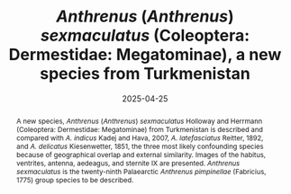 ---
title: '<i>Anthrenus</i> (<i>Anthrenus</i>) <i>sexmaculatus</i> (Coleoptera: Dermestidae: Megatominae), a new species from Turkmenistan'
date: '2025-04-25'
doi: 
journal: Insecta Mundi
issue: '1119'
pagination: '1–12'
zoobank: 'urn:lsid:zoobank.org:pub:C926D121-F68E-4C41-B5E1-E0F6BB535314'
authors:
  - first_name: 'Graham J.'
    last_name: 'Holloway'
    affiliation: 'Cole Museum of Zoology, Biological Sciences, HLS Building, University of Reading, Whiteknights, Reading RG6 6EX, UK'
    email: 'g.holloway@reading.ac.uk'
    orcid: 'https://orcid.org/0000-0003-0495-0313'

  - first_name: 'Andreas'
    last_name: 'Herrmann'
    affiliation: 'Bremervörder Strasse 123, 21682 Stade, Germany'
    email: 'g.holloway@reading.ac.uk'
    orcid: 'https://orcid.org/0000-0001-5700-1125'


download: 'https://drive.google.com/file/d/1K7BE2BTBG12ZzLxtSwe36-xBaRK5Rzzv/view?usp=sharing
'
supplementary:

keywords:
  - <i>latefasciatus</i>
  - <i>indicus</i>
  - <i>delicatus</i>
  - <i>pimpinellae</i>
  - taxonomy
  - identification
  - dissection
  - genitalia

categories:
  - Coleoptera
  - Dermestidae
  - Megatominae
  
references:
  - authors: Adams M, Raadik TA, Burridge CP, Georges A.
    year: 2014
    title: 'Global biodiversity assessment and hyper-cryptic species complexes: more than one species of elephant in the room? Systematic Biology 63(4)'
    pages: 518–533
    doi: 
    url: 
    access: 

  - authors: Hartop E, Lee L, Srivathsan A, Jones M, Peña-Aguilera P, Ovaskainen O, Roslin T, Meier R.
    year: 2024
    title: 'Resolving biology’s dark matter: species richness, spatiotemporal distribution, and community composition of a dark taxon. BMC Biology 22(215)'
    pages: 1–16
    doi: https://doi.org/10.1186/s12915-024-02010-z
    url: 
    access: 

  - authors: Háva J.
    year: 2023
    title: 'Dermestidae World (Coleoptera). World Dermestidae | Dermestidae world (Coleoptera), Megatominae'
    pages: 
    doi: 
    url: https://dermestidae.wz.cz/wp-content/uploads/2023/04/Subfamily-Megatominae.pdf
    access: (Last accessed November 2024.)

  - authors: Holloway GJ.
    year: 2019
    title: '<i>Anthrenus </i>(s. str.) <i>amandae </i>(Coleoptera: Dermestidae): a new species from Mallorca, Spain. Zootaxa 4543(4)'
    pages: 595–599
    doi: 
    url: 
    access: 

  - authors: Holloway GJ.
    year: 2020
    title: '<i>Anthrenus </i>(s. str.) <i>chikatunovi </i>(Coleoptera: Dermestidae): a new species from southern France. Israel Journal of Entomology 50'
    pages: 69–75
    doi: 
    url: 
    access: 

  - authors: Holloway GJ.
    year: 2021
    title: '<i>Anthrenus </i>(s. str.) <i>corona </i>(Coleoptera, Dermestidae, Anthrenini): a new species in the <i>A. pimpinellae </i>(Fabricius, 1775) complex from Turkey. Zootaxa 4991(3)'
    pages: 555–560
    doi: https://doi.org/10.11646/zootaxa.4991.3.7
    url: 
    access: 

  - authors: Holloway GJ.
    year: 2024
    title: '<i>Anthrenus </i>(<i>Anthrenus</i>) <i>querneri</i>, a new species (Coleoptera: Dermestidae: Megatominae) from Iran. Insecta Mundi 1060'
    pages: 1–6
    doi: 
    url: 
    access: 

  - authors: Holloway GJ, Herrmann A.
    year: 2024a
    title: '<i>Anthrenus </i>(<i>Anthrenus</i>) <i>muehlei</i>, a new species (Coleoptera: Dermestidae: Megatominae) from Iran. Insecta Mundi 1035'
    pages: 1–6
    doi: 
    url: 
    access: 

  - authors: Holloway GJ, Herrmann A.
    year: 2024b
    title: '<i>Anthrenus </i>(<i>Anthrenus</i>) <i>valenzuelai </i>(Coleoptera, Dermestidae, Megatominae): a new species from Sardinia (Italy), Tunisia, and Morocco. Zootaxa 5453(1)'
    pages: 144–150
    doi: https://doi.org/10.11646/zootaxa.5453.1.11
    url: 
    access: 

  - authors: Holloway GJ, Herrmann A.
    year: 2024c
    title: 'A new species of the genus <i>Anthrenus </i>Geoffroy, 1762 (Coleoptera: Dermestidae) from Turkey and Lebanon. Annales Zoologici 74(4)'
    pages: 641–649
    doi: 
    url: 
    access: 

  - authors: Holloway GJ, Thanasoulias G, Herrmann A.
    year: 2024
    title: 'A new species <i>Anthrenus bakaloudisi </i>sp. nov. (Coleoptera, Dermestidae, Megatominae) from Macedonia, Greece and comparison with <i>Anthrenus pfefferi </i>Kalik, 1954, <i>Anthrenus delicatus </i>Kiesenwetter, 1851, and <i>Anthrenus warchalowskii </i>Kadej, Hava & Kalik, 2007. Baltic Journal of Coleopterology 23(1)'
    pages: 41–50
    doi: https://doi.org/10.59893/blc.23(1).003
    url: 
    access: 

  - authors: Kadej M, Háva J.
    year: 2011
    title: 'Three new species of <i>Anthrenus pimpinellae </i>species group from Palaearctic region (Coleoptera: Dermestidae: Megatominae: Anthrenini). Studies and Reports of District Museum Prague-East Taxonomical Series 7'
    pages: 241–248
    doi: 
    url: 
    access: 

  - authors: Kadej M, Háva J, Kalík V.
    year: 2007a
    title: 'Review of the <i>Anthrenus pimpinellae </i>species group from Palaearctic region (Coleoptera: Dermestidae: Anthrenini). Genus 18(4)'
    pages: 721–750
    doi: 
    url: 
    access: 

  - authors: Kadej M, Háva J, Kalík V.
    year: 2007b
    title: 'A new species and a new synonym of <i>Anthrenus </i>Geoffroy, 1762 (Coleoptera: Dermestidae: Anthrenini) from Palaearctic region. Studies and Reports of District Museum Prague-East, Taxonomical Series 3'
    pages: 101–108
    doi: 
    url: 
    access: 

abstract: 'A new species, <i>Anthrenus </i>(<i>Anthrenus</i>) <i>sexmaculatus </i>Holloway and Herrmann (Coleoptera: Dermestidae: Megatominae) from Turkmenistan is described and compared with <i>A. indicus </i>Kadej and Hava, 2007, <i>A. latefasciatus </i>Reitter, 1892, and <i>A. delicatus </i>Kiesenwetter, 1851, the three most likely confounding species because of geographical overlap and external similarity. Images of the habitus, ventrites, antenna, aedeagus, and sternite IX are presented. <i>Anthrenus sexmaculatus </i>is the twenty-ninth Palaearctic <i>Anthrenus pimpinellae </i>(Fabricius, 1775) group species to be described.'
---